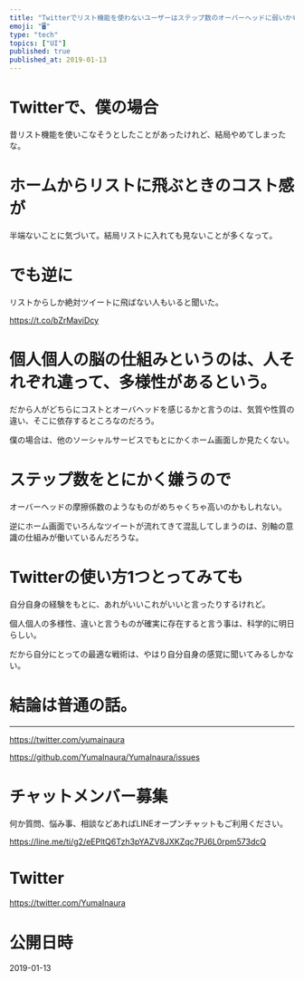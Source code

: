 ```yaml
---
title: "Twitterでリスト機能を使わないユーザーはステップ数のオーバーヘッドに弱いかもしれない。脳は多様性でできている。一応UIの話。"
emoji: "🖥"
type: "tech"
topics: ["UI"]
published: true
published_at: 2019-01-13
---
```




# Twitterで、僕の場合

昔リスト機能を使いこなそうとしたことがあったけれど、結局やめてしまったな。

# ホームからリストに飛ぶときのコスト感が

半端ないことに気づいて。結局リストに入れても見ないことが多くなって。

# でも逆に

リストからしか絶対ツイートに飛ばない人もいると聞いた。 

https://t.co/bZrMaviDcy

# 個人個人の脳の仕組みというのは、人それぞれ違って、多様性があるという。

だから人がどちらにコストとオーバヘッドを感じるかと言うのは、気質や性質の違い、そこに依存するところなのだろう。

僕の場合は、他のソーシャルサービスでもとにかくホーム画面しか見たくない。

# ステップ数をとにかく嫌うので

オーバーヘッドの摩擦係数のようなものがめちゃくちゃ高いのかもしれない。

逆にホーム画面でいろんなツイートが流れてきて混乱してしまうのは、別軸の意識の仕組みが働いているんだろうな。

# Twitterの使い方1つとってみても

自分自身の経験をもとに、あれがいいこれがいいと言ったりするけれど。

個人個人の多様性、違いと言うものが確実に存在すると言う事は、科学的に明日らしい。

だから自分にとっての最適な戦術は、やはり自分自身の感覚に聞いてみるしかない。

# 結論は普通の話。


---

https://twitter.com/yumainaura

https://github.com/YumaInaura/YumaInaura/issues









<!-- Update From Qiita API -->

# チャットメンバー募集


何か質問、悩み事、相談などあればLINEオープンチャットもご利用ください。

https://line.me/ti/g2/eEPltQ6Tzh3pYAZV8JXKZqc7PJ6L0rpm573dcQ





# Twitter


https://twitter.com/YumaInaura


<!-- Update From Qiita API -->



# 公開日時

2019-01-13
